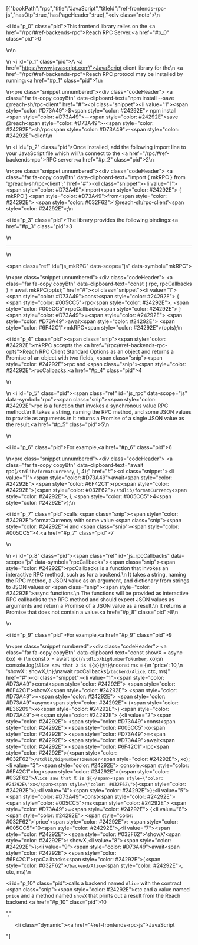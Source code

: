 [{"bookPath":"rpc","title":"JavaScript","titleId":"ref-frontends-rpc-js","hasOtp":true,"hasPageHeader":true},"<div class=\"note\">\n  <p><i id=\"p_0\" class=\"pid\"></i>This frontend library relies on the <a href=\"/rpc/#ref-backends-rpc\">Reach RPC Server</a>.<a href=\"#p_0\" class=\"pid\">0</a></p>\n</div>\n<p>\n  <i id=\"p_1\" class=\"pid\"></i>A <a href=\"https://www.javascript.com\">JavaScript</a> client library for the\n  <a href=\"/rpc/#ref-backends-rpc\">Reach RPC protocol</a> may be installed by running:<a href=\"#p_1\" class=\"pid\">1</a>\n</p>\n<pre class=\"snippet unnumbered\"><div class=\"codeHeader\">&nbsp;<a class=\"far fa-copy copyBtn\" data-clipboard-text=\"npm install --save @reach-sh/rpc-client\" href=\"#\"></a></div><ol class=\"snippet\"><li value=\"1\"><span style=\"color: #D73A49\">$</span><span style=\"color: #24292E\"> npm install </span><span style=\"color: #D73A49\">--</span><span style=\"color: #24292E\">save @reach</span><span style=\"color: #D73A49\">-</span><span style=\"color: #24292E\">sh/rpc</span><span style=\"color: #D73A49\">-</span><span style=\"color: #24292E\">client</span></li></ol></pre>\n<p>\n  <i id=\"p_2\" class=\"pid\"></i>Once installed, add the following import line to your JavaScript file which will\n  connect to the <a href=\"/rpc/#ref-backends-rpc\">RPC server</a>:<a href=\"#p_2\" class=\"pid\">2</a>\n</p>\n<pre class=\"snippet unnumbered\"><div class=\"codeHeader\">&nbsp;<a class=\"far fa-copy copyBtn\" data-clipboard-text=\"import { mkRPC } from '@reach-sh/rpc-client';\" href=\"#\"></a></div><ol class=\"snippet\"><li value=\"1\"><span style=\"color: #D73A49\">import</span><span style=\"color: #24292E\"> { mkRPC } </span><span style=\"color: #D73A49\">from</span><span style=\"color: #24292E\"> </span><span style=\"color: #032F62\">'@reach-sh/rpc-client'</span><span style=\"color: #24292E\">;</span></li></ol></pre>\n<p><i id=\"p_3\" class=\"pid\"></i>The library provides the following bindings:<a href=\"#p_3\" class=\"pid\">3</a></p>\n<hr>\n<p><span class=\"ref\" id=\"js_mkRPC\" data-scope=\"js\" data-symbol=\"mkRPC\"></span></p>\n<pre class=\"snippet unnumbered\"><div class=\"codeHeader\">&nbsp;<a class=\"far fa-copy copyBtn\" data-clipboard-text=\"const { rpc, rpcCallbacks } = await mkRPC(opts);\" href=\"#\"></a></div><ol class=\"snippet\"><li value=\"1\"><span style=\"color: #D73A49\">const</span><span style=\"color: #24292E\"> { </span><span style=\"color: #005CC5\">rpc</span><span style=\"color: #24292E\">, </span><span style=\"color: #005CC5\">rpcCallbacks</span><span style=\"color: #24292E\"> } </span><span style=\"color: #D73A49\">=</span><span style=\"color: #24292E\"> </span><span style=\"color: #D73A49\">await</span><span style=\"color: #24292E\"> </span><span style=\"color: #6F42C1\">mkRPC</span><span style=\"color: #24292E\">(opts);</span></li></ol></pre>\n<p><i id=\"p_4\" class=\"pid\"></i><span class=\"snip\"><span style=\"color: #24292E\">mkRPC</span></span> accepts the <a href=\"/rpc/#ref-backends-rpc-opts\">Reach RPC Client Standard Options</a> as an object and returns a Promise of an object with two fields, <span class=\"snip\"><span style=\"color: #24292E\">rpc</span></span> and <span class=\"snip\"><span style=\"color: #24292E\">rpcCallbacks</span></span>.<a href=\"#p_4\" class=\"pid\">4</a></p>\n<p>\n  <i id=\"p_5\" class=\"pid\"></i><span class=\"ref\" id=\"js_rpc\" data-scope=\"js\" data-symbol=\"rpc\"></span><span class=\"snip\"><span style=\"color: #24292E\">rpc</span></span> is a function that invokes a synchronous value RPC method.\n  It takes a string, naming the RPC method, and some JSON values to provide as arguments.\n  It returns a Promise of a single JSON value as the result.<a href=\"#p_5\" class=\"pid\">5</a>\n</p>\n<p><i id=\"p_6\" class=\"pid\"></i>For example,<a href=\"#p_6\" class=\"pid\">6</a></p>\n<pre class=\"snippet unnumbered\"><div class=\"codeHeader\">&nbsp;<a class=\"far fa-copy copyBtn\" data-clipboard-text=\"await rpc(`/stdlib/formatCurrency`, i, 4);\" href=\"#\"></a></div><ol class=\"snippet\"><li value=\"1\"><span style=\"color: #D73A49\">await</span><span style=\"color: #24292E\"> </span><span style=\"color: #6F42C1\">rpc</span><span style=\"color: #24292E\">(</span><span style=\"color: #032F62\">`/stdlib/formatCurrency`</span><span style=\"color: #24292E\">, i, </span><span style=\"color: #005CC5\">4</span><span style=\"color: #24292E\">);</span></li></ol></pre>\n<p><i id=\"p_7\" class=\"pid\"></i>calls <span class=\"snip\"><span style=\"color: #24292E\">formatCurrency</span></span> with some value <span class=\"snip\"><span style=\"color: #24292E\">i</span></span> and <span class=\"snip\"><span style=\"color: #005CC5\">4</span></span>.<a href=\"#p_7\" class=\"pid\">7</a></p>\n<p>\n  <i id=\"p_8\" class=\"pid\"></i><span class=\"ref\" id=\"js_rpcCallbacks\" data-scope=\"js\" data-symbol=\"rpcCallbacks\"></span><span class=\"snip\"><span style=\"color: #24292E\">rpcCallbacks</span></span> is a function that invokes an interactive RPC method, such as for a backend.\n  It takes a string, naming the RPC method, a JSON value as an argument, and dictionary from strings to JSON values or <span class=\"snip\"><span style=\"color: #24292E\">async</span></span> functions.\n  The functions will be provided as interactive RPC callbacks to the RPC method and should expect JSON values as arguments and return a Promise of a JSON value as a result.\n  It returns a Promise that does not contain a value.<a href=\"#p_8\" class=\"pid\">8</a>\n</p>\n<p><i id=\"p_9\" class=\"pid\"></i>For example,<a href=\"#p_9\" class=\"pid\">9</a></p>\n<pre class=\"snippet numbered\"><div class=\"codeHeader\">&nbsp;<a class=\"far fa-copy copyBtn\" data-clipboard-text=\"const showX = async (xo) => {\n  const x = await rpc(`/stdlib/bigNumberToNumber`, xo);\n  console.log(`Alice saw that X is ${x}`);\n};\nconst ms = {\n  'price': 10,\n  'showX': showX,\n};\nawait rpcCallbacks(`/backend/Alice`, ctc, ms)\" href=\"#\"></a></div><ol class=\"snippet\"><li value=\"1\"><span style=\"color: #D73A49\">const</span><span style=\"color: #24292E\"> </span><span style=\"color: #6F42C1\">showX</span><span style=\"color: #24292E\"> </span><span style=\"color: #D73A49\">=</span><span style=\"color: #24292E\"> </span><span style=\"color: #D73A49\">async</span><span style=\"color: #24292E\"> (</span><span style=\"color: #E36209\">xo</span><span style=\"color: #24292E\">) </span><span style=\"color: #D73A49\">=&gt;</span><span style=\"color: #24292E\"> {</span></li><li value=\"2\"><span style=\"color: #24292E\">  </span><span style=\"color: #D73A49\">const</span><span style=\"color: #24292E\"> </span><span style=\"color: #005CC5\">x</span><span style=\"color: #24292E\"> </span><span style=\"color: #D73A49\">=</span><span style=\"color: #24292E\"> </span><span style=\"color: #D73A49\">await</span><span style=\"color: #24292E\"> </span><span style=\"color: #6F42C1\">rpc</span><span style=\"color: #24292E\">(</span><span style=\"color: #032F62\">`/stdlib/bigNumberToNumber`</span><span style=\"color: #24292E\">, xo);</span></li><li value=\"3\"><span style=\"color: #24292E\">  console.</span><span style=\"color: #6F42C1\">log</span><span style=\"color: #24292E\">(</span><span style=\"color: #032F62\">`Alice saw that X is ${</span><span style=\"color: #24292E\">x</span><span style=\"color: #032F62\">}`</span><span style=\"color: #24292E\">);</span></li><li value=\"4\"><span style=\"color: #24292E\">};</span></li><li value=\"5\"><span style=\"color: #D73A49\">const</span><span style=\"color: #24292E\"> </span><span style=\"color: #005CC5\">ms</span><span style=\"color: #24292E\"> </span><span style=\"color: #D73A49\">=</span><span style=\"color: #24292E\"> {</span></li><li value=\"6\"><span style=\"color: #24292E\">  </span><span style=\"color: #032F62\">'price'</span><span style=\"color: #24292E\">: </span><span style=\"color: #005CC5\">10</span><span style=\"color: #24292E\">,</span></li><li value=\"7\"><span style=\"color: #24292E\">  </span><span style=\"color: #032F62\">'showX'</span><span style=\"color: #24292E\">: showX,</span></li><li value=\"8\"><span style=\"color: #24292E\">};</span></li><li value=\"9\"><span style=\"color: #D73A49\">await</span><span style=\"color: #24292E\"> </span><span style=\"color: #6F42C1\">rpcCallbacks</span><span style=\"color: #24292E\">(</span><span style=\"color: #032F62\">`/backend/Alice`</span><span style=\"color: #24292E\">, ctc, ms)</span></li></ol></pre>\n<p><i id=\"p_10\" class=\"pid\"></i>calls a backend named <code>Alice</code> with the contract <span class=\"snip\"><span style=\"color: #24292E\">ctc</span></span> and a value named <code>price</code> and a method named <code>showX</code> that prints out a result from the Reach backend.<a href=\"#p_10\" class=\"pid\">10</a></p>","<ul><li class=\"dynamic\"><a href=\"#ref-frontends-rpc-js\">JavaScript</a></li></ul>"]